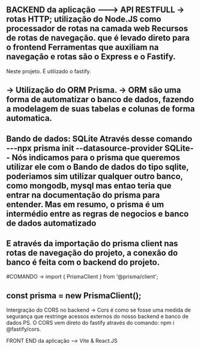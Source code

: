 BACKEND da aplicação ---> API RESTFULL -> rotas HTTP;
utilização do Node.JS como processador de rotas na camada web
Recursos de rotas de navegação. que é levado direto para o frontend
Ferramentas que auxiliam na navegação e rotas são o Express e o Fastify.
--------------------------------------------------------------------------
Neste projeto. É utilizado o fastify.

-> Utilização do ORM Prisma.
-> ORM são uma forma de automatizar o banco de dados, fazendo a modelagem de suas tabelas e colunas de forma automatica.
--- 

Bando de dados: SQLite
Através desse comando ---npx prisma init --datasource-provider SQLite-- Nós indicamos para o prisma que queremos utilizar ele com o
Bando de dados do tipo sqlite, poderiamos sim utilizar qualquer outro banco, como mongodb, mysql mas entao teria que entrar na documentação do prisma para entender. 
Mas em resumo, o prisma é um intermédio entre as regras de negocios e banco de dados automatizado
---

E através da importação do prisma client nas rotas de navegação do projeto, a conexão do banco é feita com o backend do projeto.
---
#COMANDO ->
 import { PrismaClient } from '@prisma/client';

const prisma = new PrismaClient();
---

Intergração do CORS no backend
-> Cors é como se fosse uma medida de segurança que restringe acessos externos do nosso backend e banco de dados
PS. O CORS vem direto do fastify através do comando: npm i @fastify/cors.


FRONT END da aplicação --> Vite & React.JS


